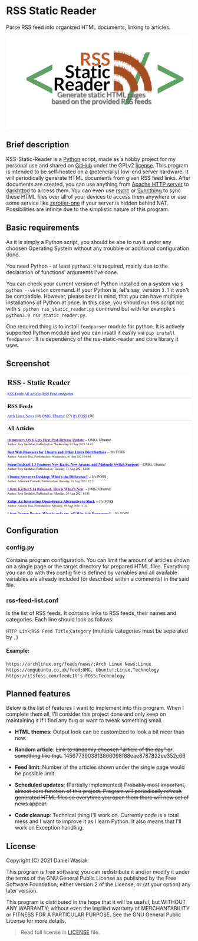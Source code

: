 # RSS Static Reader

Parse RSS feed into organized HTML documents, linking to articles.

![Github thumbnail image](github/thumbnail.png 'Parse RSS feed into organized HTML documents, linking to articles.')

## Brief description

RSS-Static-Reader is a [Python](https://python.org) script, made as a hobby project for my personal use and shared on [GitHub](https://github.com/flrque/rss-static-reader) under the GPLv2 [license](LICENSE). This program is intended to be self-hosted on a (potencially) low-end server hardware. It will periodically generate HTML documents from given RSS feed links. After documents are created, you can use anything from [Apache HTTP server](https://httpd.apache.org) to [darkhttpd](https://unix4lyfe.org/darkhttpd) to access them. You can even use [rsync](https://rsync.samba.org) or [Syncthing](https://syncthing.net/) to sync these HTML files over all of your devices to access them anywhere or use some service like [zerotier-one](https://zerotier.com/) if your server is hidden behind NAT.
Possibilities are infinite due to the simplistic nature of this program.

## Basic requirements

As it is simply a Python script, you should be abe to run it under any choosen Operating System without any troubble or additional configuration done.

You need Python - at least `python3.9` is required, mainly due to the declaration of functions' arguments I've done.

You can check your current version of Python installed on a system via `$ python --version` command.
If your Python is, let's say, version `3.7` it won't be compatible. However, please bear in mind, that you can have multiple installations of Python at once. In this case, you should run this script not with `$ python rss_static_reader.py` command but with for example `$ python3.9 rss_static_reader.py`.

One required thing is to install `feedparser` module for python. It is actively supported Python module and you can insatll it easily via `pip install feedparser`. It is dependency of the rss-static-reader and core library it uses.

## Screenshot

![Screenshot](github/screenshot-target-00.jpg 'Screenshot of the default theme.')

## Configuration

### config.py

Contains program configuration. You can limit the amount of articles shown on a single page or the target directory for prepared HTML files. Everything you can do with this config file is defined by variables and all available variables are already included (or described within a comments) in the said file.

### rss-feed-list.conf

Is the list of RSS feeds. It contains links to RSS feeds, their names and categories. Each line should look as follows:

`HTTP Link`;`RSS Feed Title`;`Category`
(multiple categories must be seperated by `,`)

#### Example:

```plain-text
https://archlinux.org/feeds/news/;Arch Linux News;Linux
https://omgubuntu.co.uk/feed;OMG, Ubuntu!;Linux,Technology
https://itsfoss.com/feed;It's FOSS;Technology
```

## Planned features

Below is the list of features I want to implement into this program. When I complete them all, I'll consider this project done and only keep on maintaining it if I find any bug or want to tweak something small.

- **HTML themes**:
Output look can be customized to look a bit nicer than now.

- **Random article**:
~~Link to randomly choosen "article of the day" or something like that.~~ 1456773903813866098f88eae8787822ee352c66

- **Feed limit**:
Number of the articles shown under the single page would be possible limit.

- **Scheduled updates**:
(Partially implemented)
~~Probably most important, almost core function of this project. Program will periodically refresh generated HTML files so everytime you open them there will new set of news appear.~~

- **Code cleanup**: Technical thing I'll work on. Currently code is a total mess and I want to improve it as I learn Python. It also means that I'll work on Exception handling.

## License

Copyright (C) 2021  Daniel Wasiak

This program is free software; you can redistribute it and/or modify it under the terms of the GNU General Public License as published by the Free Software Foundation; either version 2 of the License, or (at your option) any later version.

This program is distributed in the hope that it will be useful, but WITHOUT ANY WARRANTY; without even the implied warranty of MERCHANTABILITY or FITNESS FOR A PARTICULAR PURPOSE.  See the GNU General Public License for more details.

>Read full license in [LICENSE](LICENSE) file.
